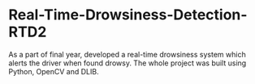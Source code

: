 # Real-Time-Drowsiness-Detection-RTD2
As a part of final year, developed a real-time drowsiness system which alerts the driver when  found drowsy. The whole project was built using Python, OpenCV and DLIB.
